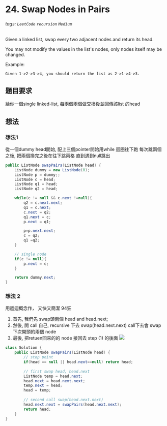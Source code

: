 # 24. Swap Nodes in Pairs
###### tags: `LeetCode` `recursion` `Medium`

Given a linked list, swap every two adjacent nodes and return its head.

You may not modify the values in the list's nodes, only nodes itself may be changed.

 

Example:
```
Given 1->2->3->4, you should return the list as 2->1->4->3.
```

## 題目要求
給你一個single linked-list, 每兩個兩個做交換後並回傳該list 的head
## 想法

### 想法1
從一個dummy head開始, 配上三個pointer開始用while 迴圈往下跑
每次跳兩個之後, 把兩個換完之後在往下跳兩格
直到遇到null跳出

```java
public ListNode swapPairs(ListNode head) {
    ListNode dummy = new ListNode(0);
    ListNode p = dummy;;
    ListNode c = head;
    ListNode q1 = head;
    ListNode q2 = head;

    while(c != null && c.next !=null){
        q2 = c.next.next;
        q1 = c.next;
        c.next = q2;
        q1.next = c;
        p.next = q1;

        p=p.next.next;
        c = q2;
        q1 =q2;
    }

    // single node
    if(c != null){
        p.next = c;
    }

    return dummy.next;
}
```

### 想法 2
用遞迴概念作， 又快又簡潔  94狂
1. 首先, 我們先 swap頭兩個 head and head.next;
2. 然後, 開 call 自己, recursive 下去  swap(head.next.next) call下去會 swap 下次開頭的兩個 node
3. 最後, 把retuen回來的的 node 接回去 step (1) 的後面
![](https://i.imgur.com/PuacWVh.png)

```java
class Solution {
    public ListNode swapPairs(ListNode head) {
        // stop point
        if(head == null || head.next==null) return head;
        
        // first swap head, head.next
        ListNode temp = head.next;
        head.next = head.next.next;
        temp.next = head;
        head = temp;
        
        // second call swap(head.next.next)
        head.next.next = swapPairs(head.next.next);
        return head;
    }
}
```